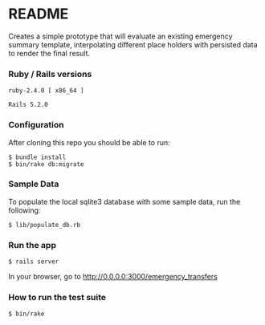 # README

Creates a simple prototype that will evaluate an existing emergency summary template, interpolating different place holders with persisted data to render the final result.

### Ruby / Rails versions
```
ruby-2.4.0 [ x86_64 ]

Rails 5.2.0
```
### Configuration
After cloning this repo you should be able to run:
```
$ bundle install
$ bin/rake db:migrate
```
### Sample Data
To populate the local sqlite3 database with some sample data, run the following:
```
$ lib/populate_db.rb
```
### Run the app
```
$ rails server
```
In your browser, go to http://0.0.0.0:3000/emergency_transfers

### How to run the test suite

```
$ bin/rake
```
